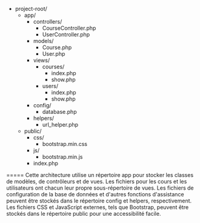 - project-root/
  - app/
    - controllers/
      - CourseController.php
      - UserController.php
    - models/
      - Course.php
      - User.php
    - views/
      - courses/
        - index.php
        - show.php
      - users/
        - index.php
        - show.php
    - config/
      - database.php
    - helpers/
      - url_helper.php
  - public/
    - css/
      - bootstrap.min.css
    - js/
      - bootstrap.min.js
    - index.php


=====
Cette architecture utilise un répertoire app pour stocker les classes de modèles, de contrôleurs et de vues. Les fichiers pour les cours et les utilisateurs ont chacun leur propre sous-répertoire de vues. Les fichiers de configuration de la base de données et d'autres fonctions d'assistance peuvent être stockés dans le répertoire config et helpers, respectivement. Les fichiers CSS et JavaScript externes, tels que Bootstrap, peuvent être stockés dans le répertoire public pour une accessibilité facile.
